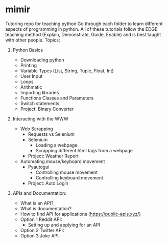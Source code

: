 # mimir
Tutoring repo for teaching python
Go through each folder to learn different aspects of programming in python.
All of these tutorials follow the EDGE teaching method (Explain, Demonstrate, Guide, Enable) and is best taught with other people.
Topics:
1. Python Basics
    * Downloading python
    * Printing
    * Variable Types (List, String, Tuple, Float, Int)
    * User Input
    * Loops
    * Arithmatic
    * Importing libraries
    * Functions Classes and Parameters
    * Switch statements
    * Project: Binary Converter
    
2. Interacting with the WWW
    * Web Scrapping
        * Requests vs Selenium
        * Selenium
            - Loading a webpage
            - Scrapping different html tags from a webpage
        * Project: Weather Report
    * Automating mouse/keyboard movement
        * Pyautogui
            - Controlling mouse movement
            - Controlling keyboard movement
        * Project: Auto Login
        
3. APIs and Documentation:
    * What is an API?
    * What is documentation?
    * How to find API for applications (https://public-apis.xyz/)
    * Option 1 Reddit API:
         - Setting up and applying for an API
    * Option 2 Twitter API:
    * Option 3 Joke API:
    
     
